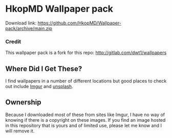 # HkopMD Wallpaper pack

Download link: https://github.com/HkopMD/Wallpaper-pack/archive/main.zip

### Credit 

This wallpaper pack is a fork for this repo: http://gitlab.com/dwt1/wallpapers




## Where Did I Get These?

I find wallpapers in a number of different locations but good places to check out include [Imgur](http://imgur.com) and [unsplash](http://unsplash.com).


## Ownership

Because I downloaded most of these from sites like Imgur, I have no way of knowing if there is a copyright on these images. If you find an image hosted in this repository that is yours and of limited use, please let me know and I will remove it.
